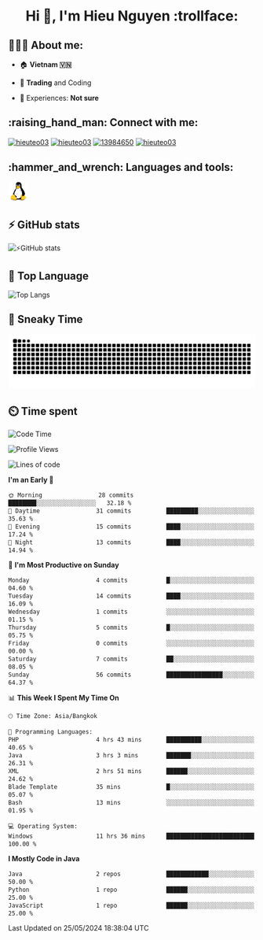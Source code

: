 <h1 align="center">Hi 👋, I'm Hieu Nguyen :trollface:</h1>
<!-- <h3 align="center">Just at the start :grinning:</h3> -->

<!--<div align="center">
  <img src="https://camo.githubusercontent.com/5ddf73ad3a205111cf8c686f687fc216c2946a75005718c8da5b837ad9de78c9/68747470733a2f2f7468756d62732e6766796361742e636f6d2f4576696c4e657874446576696c666973682d736d616c6c2e676966"/>
</div>-->

<h2 align="left">👨🏻‍💻 About me:</h2>

- :house: **Vietnam :vietnam:**

- 🌱 **Trading** and Coding 

- 📄 Experiences: **Not sure**

<h2 align="left">:raising_hand_man: Connect with me:</h2>
<p align="left">
  <a href="https://fb.com/hieuteo03" target="blank"><img align="center" src="https://raw.githubusercontent.com/rahuldkjain/github-profile-readme-generator/master/src/images/icons/Social/facebook.svg" alt="hieuteo03" height="30" width="40" /></a>
  <a href="https://twitter.com/hieuteo03" target="blank"><img align="center" src="https://raw.githubusercontent.com/rahuldkjain/github-profile-readme-generator/master/src/images/icons/Social/twitter.svg" alt="hieuteo03" height="30" width="40"/></a>
  <a href="https://stackoverflow.com/users/13984650" target="blank"><img align="center" src="https://raw.githubusercontent.com/rahuldkjain/github-profile-readme-generator/master/src/images/icons/Social/stack-overflow.svg" alt="13984650" height="30" width="40" /></a>
  <a href="https://www.hackerrank.com/hieuteo03" target="blank"><img align="center" src="https://raw.githubusercontent.com/rahuldkjain/github-profile-readme-generator/master/src/images/icons/Social/hackerrank.svg" alt="hieuteo03" height="30" width="40" /></a>
</p>

<h2 align="left">:hammer_and_wrench: Languages and tools:</h2>
  <p align="left"> 
    <a href="https://www.linux.org/" target="_blank" rel="noreferrer"> <img src="https://raw.githubusercontent.com/devicons/devicon/master/icons/linux/linux-original.svg" alt="linux" width="40" height="40"/> </a>
    <!--
    <a href="https://git-scm.com/" target="_blank" rel="noreferrer"> <img src="https://www.vectorlogo.zone/logos/git-scm/git-scm-icon.svg" alt="git" width="40" height="40"/> </a> 
    <a href="https://www.python.org" target="_blank" rel="noreferrer"> <img src="https://raw.githubusercontent.com/devicons/devicon/master/icons/python/python-original.svg" alt="python" width="40" height="40"/> </a>
    <a href="https://developer.android.com" target="_blank" rel="noreferrer"> <img src="https://raw.githubusercontent.com/devicons/devicon/master/icons/android/android-original-wordmark.svg" alt="android" width="40" height="40"/> </a>
    <a href="https://www.java.com" target="_blank" rel="noreferrer"> <img src="https://raw.githubusercontent.com/devicons/devicon/master/icons/java/java-original.svg" alt="java" width="40" height="40"/> </a> 
    <a href="https://www.cprogramming.com/" target="_blank" rel="noreferrer"> <img src="https://raw.githubusercontent.com/devicons/devicon/master/icons/c/c-original.svg" alt="c" width="40" height="40"/> </a> 
    <a href="https://www.w3schools.com/cpp/" target="_blank" rel="noreferrer"> <img src="https://raw.githubusercontent.com/devicons/devicon/master/icons/cplusplus/cplusplus-original.svg" alt="cplusplus" width="40" height="40"/> </a> 
    <a href="https://www.w3schools.com/cs/" target="_blank" rel="noreferrer"> <img src="https://raw.githubusercontent.com/devicons/devicon/master/icons/csharp/csharp-original.svg" alt="csharp" width="40" height="40"/> </a> 
    -->
  </p>

<!--
<h2>:headphones: Now playing:</h2>
[![spotify-github-profile](https://spotify-github-profile.vercel.app/api/view?uid=223ftcs7mqn56zm3bqfuld7fa&cover_image=true&theme=default&show_offline=false&background_color=121212&interchange=false)](https://github.com/kittinan/spotify-github-profile)
-->

<!--<details>
  <summary>⚡Github Stats</summary>
  <img align="left" alt="ultimateBroK's Github Stats" src="https://github-readme-stats-9793-ultimatebrok-projects.vercel.app/api??username=ultimateBroK&show_icons=true&hide_border=true&theme=dark" />
</details>
-->

<h2>⚡ GitHub stats</h2>

![⚡GitHub stats](https://github-readme-stats-9793-ultimatebrok-projects.vercel.app/api?username=ultimateBroK&show_icons=true&theme=dark)

<h2>🥇 Top Language</h2>

![Top Langs](https://github-readme-stats-9793-ultimatebrok-projects.vercel.app/api/top-langs?username=ultimateBroK&size_weight=0.5&count_weight=0.5&layout=compact&theme=dark)

<h2>🐍 Sneaky Time</h2>

![Snake animation](https://raw.githubusercontent.com/ultimateBroK/ultimateBroK/output/github-contribution-grid-snake-dark.svg)

<h2>⏲️ Time spent</h2>

<!--START_SECTION:waka-->
![Code Time](http://img.shields.io/badge/Code%20Time-17%20hrs%2023%20mins-blue)

![Profile Views](http://img.shields.io/badge/Profile%20Views-493-blue)

![Lines of code](https://img.shields.io/badge/From%20Hello%20World%20I%27ve%20Written-16.6%20thousand%20lines%20of%20code-blue)

**I'm an Early 🐤** 

```text
🌞 Morning                28 commits          ████████░░░░░░░░░░░░░░░░░   32.18 % 
🌆 Daytime                31 commits          █████████░░░░░░░░░░░░░░░░   35.63 % 
🌃 Evening                15 commits          ████░░░░░░░░░░░░░░░░░░░░░   17.24 % 
🌙 Night                  13 commits          ████░░░░░░░░░░░░░░░░░░░░░   14.94 % 
```
📅 **I'm Most Productive on Sunday** 

```text
Monday                   4 commits           █░░░░░░░░░░░░░░░░░░░░░░░░   04.60 % 
Tuesday                  14 commits          ████░░░░░░░░░░░░░░░░░░░░░   16.09 % 
Wednesday                1 commits           ░░░░░░░░░░░░░░░░░░░░░░░░░   01.15 % 
Thursday                 5 commits           █░░░░░░░░░░░░░░░░░░░░░░░░   05.75 % 
Friday                   0 commits           ░░░░░░░░░░░░░░░░░░░░░░░░░   00.00 % 
Saturday                 7 commits           ██░░░░░░░░░░░░░░░░░░░░░░░   08.05 % 
Sunday                   56 commits          ████████████████░░░░░░░░░   64.37 % 
```


📊 **This Week I Spent My Time On** 

```text
🕑︎ Time Zone: Asia/Bangkok

💬 Programming Languages: 
PHP                      4 hrs 43 mins       ██████████░░░░░░░░░░░░░░░   40.65 % 
Java                     3 hrs 3 mins        ███████░░░░░░░░░░░░░░░░░░   26.31 % 
XML                      2 hrs 51 mins       ██████░░░░░░░░░░░░░░░░░░░   24.62 % 
Blade Template           35 mins             █░░░░░░░░░░░░░░░░░░░░░░░░   05.07 % 
Bash                     13 mins             ░░░░░░░░░░░░░░░░░░░░░░░░░   01.95 % 

💻 Operating System: 
Windows                  11 hrs 36 mins      █████████████████████████   100.00 % 
```

**I Mostly Code in Java** 

```text
Java                     2 repos             ████████████░░░░░░░░░░░░░   50.00 % 
Python                   1 repo              ██████░░░░░░░░░░░░░░░░░░░   25.00 % 
JavaScript               1 repo              ██████░░░░░░░░░░░░░░░░░░░   25.00 % 
```




 Last Updated on 25/05/2024 18:38:04 UTC
<!--END_SECTION:waka-->
